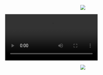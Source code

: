 <p align="center"> <img src="https://komarev.com/ghpvc/?username=yaorijuana&color=000000&label=witnesses&base=1000"> </p

<p align="center"> <video src="https://github.com/user-attachments/assets/bc0921ef-5e7a-418f-921a-a1be6152d305"> </video> </p>

<p align="center"> <img src="https://spotify-github-profile.kittinanx.com/api/view?uid=31ras742ipljomjwo7h6ikzmc2wu&cover_image=true&theme=novatorem&show_offline=false&background_color=121212&interchange=false&bar_color=53b14f&bar_color_cover=true"> </p>

